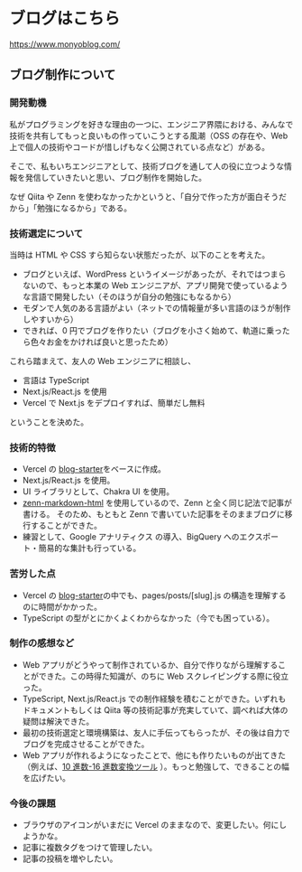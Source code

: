 # ブログはこちら

https://www.monyoblog.com/

## ブログ制作について

### 開発動機

私がプログラミングを好きな理由の一つに、エンジニア界隈における、みんなで技術を共有してもっと良いもの作っていこうとする風潮（OSS の存在や、Web 上で個人の技術やコードが惜しげもなく公開されている点など）がある。

そこで、私もいちエンジニアとして、技術ブログを通して人の役に立つような情報を発信していきたいと思い、ブログ制作を開始した。

なぜ Qiita や Zenn を使わなかったかというと、「自分で作った方が面白そうだから」「勉強になるから」である。

### 技術選定について

当時は HTML や CSS すら知らない状態だったが、以下のことを考えた。

- ブログといえば、WordPress というイメージがあったが、それではつまらないので、もっと本業の Web エンジニアが、アプリ開発で使っているような言語で開発したい（そのほうが自分の勉強にもなるから）
- モダンで人気のある言語がよい（ネットでの情報量が多い言語のほうが制作しやすいから）
- できれば、0 円でブログを作りたい（ブログを小さく始めて、軌道に乗ったら色々お金をかければ良いと思ったため）

これら踏まえて、友人の Web エンジニアに相談し、

- 言語は TypeScript
- Next.js/React.js を使用
- Vercel で Next.js をデプロイすれば、簡単だし無料

ということを決めた。

### 技術的特徴

- Vercel の [blog-starter](https://github.com/vercel/next.js/tree/canary/examples/blog-starter)をベースに作成。
- Next.js/React.js を使用。
- UI ライブラリとして、Chakra UI を使用。
- [zenn-markdown-html](https://github.com/zenn-dev/zenn-editor) を使用しているので、Zenn と全く同じ記法で記事が書ける。
  そのため、もともと Zenn で書いていた記事をそのままブログに移行することができた。
- 練習として、Google アナリティクス の導入、BigQuery へのエクスポート・簡易的な集計も行っている。

### 苦労した点

- Vercel の [blog-starter](https://github.com/vercel/next.js/tree/canary/examples/blog-starter)の中でも、pages/posts/[slug].js の構造を理解するのに時間がかかった。
- TypeScript の型がとにかくよくわからなかった（今でも困っている）。

### 制作の感想など

- Web アプリがどうやって制作されているか、自分で作りながら理解することができた。この時得た知識が、のちに Web スクレイピングする際に役立った。
- TypeScript, Next.js/React.js での制作経験を積むことができた。いずれもドキュメントもしくは Qiita 等の技術記事が充実していて、調べれば大体の疑問は解決できた。
- 最初の技術選定と環境構築は、友人に手伝ってもらったが、その後は自力でブログを完成させることができた。
- Web アプリが作れるようになったことで、他にも作りたいものが出てきた（例えば、[10 進数-16 進数変換ツール](https://github.com/ynishisaki/Hex-Dec-Converter) ）。もっと勉強して、できることの幅を広げたい。

### 今後の課題

- ブラウザのアイコンがいまだに Vercel のままなので、変更したい。何にしようかな。
- 記事に複数タグをつけて管理したい。
- 記事の投稿を増やしたい。
